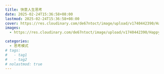```yaml
---
title: 快意人生思考
date: 2025-02-24T15:36:58+08:00
lastmod: 2025-02-24T15:36:58+08:00
cover: https://res.cloudinary.com/de67ntoct/image/upload/v1740442390/HappyLife_tplhoq.png
images:
  - https://res.cloudinary.com/de67ntoct/image/upload/v1740442390/HappyLife_tplhoq.png

categories:
  - 思考模式
# tags:
#   - tag1
#   - tag2
# nolastmod: true
---
```



